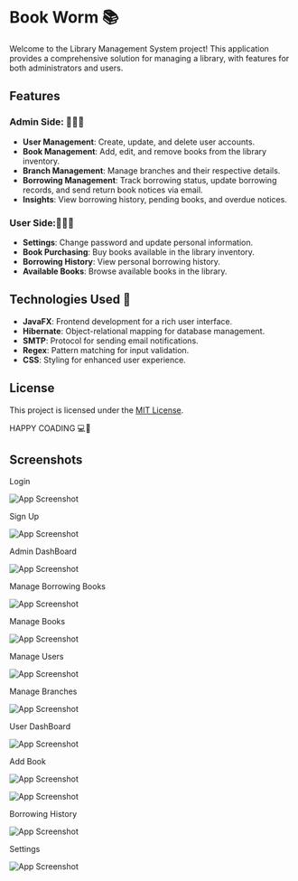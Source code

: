 
# Book Worm 📚

Welcome to the Library Management System project! This application provides a comprehensive solution for managing a library, with features for both administrators and users.

## Features

### Admin Side: 🧑🏻‍💻
- **User Management**: Create, update, and delete user accounts.
- **Book Management**: Add, edit, and remove books from the library inventory.
- **Branch Management**: Manage branches and their respective details.
- **Borrowing Management**: Track borrowing status, update borrowing records, and send return book notices via email.
- **Insights**: View borrowing history, pending books, and overdue notices.

### User Side:👱🏻‍♂️
- **Settings**: Change password and update personal information.
- **Book Purchasing**: Buy books available in the library inventory.
- **Borrowing History**: View personal borrowing history.
- **Available Books**: Browse available books in the library.

## Technologies Used 🔐
- **JavaFX**: Frontend development for a rich user interface.
- **Hibernate**: Object-relational mapping for database management.
- **SMTP**: Protocol for sending email notifications.
- **Regex**: Pattern matching for input validation.
- **CSS**: Styling for enhanced user experience.


## License
This project is licensed under the [MIT License](https://opensource.org/licenses/MIT).

HAPPY COADING 💻🤍

## Screenshots

Login

![App Screenshot](https://i.imgur.com/eNUhlpP.png)

Sign Up

![App Screenshot](https://imgur.com/ATOmvBM.png)

Admin DashBoard

![App Screenshot](https://imgur.com/JadB3xW.png)

Manage Borrowing Books

![App Screenshot](https://imgur.com/DczQNsE.png)

Manage Books

![App Screenshot](https://imgur.com/MTKY6O5.png)

Manage Users

![App Screenshot](https://imgur.com/1AxThlU.png)

Manage Branches 

![App Screenshot](https://imgur.com/JXSr0KJ.png)

User DashBoard

![App Screenshot](https://imgur.com/ElpTSHr.png)

Add Book 

![App Screenshot](https://imgur.com/pIkLF5H.png)


![App Screenshot](https://imgur.com/UkX0SWt.png)

Borrowing History

![App Screenshot](https://imgur.com/wYYkiU0.png)

Settings 

![App Screenshot](https://imgur.com/YunK596.png)



